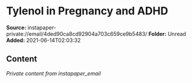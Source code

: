 # Tylenol in Pregnancy and ADHD

**Source:** instapaper-private://email/4ded90ca8cd92904a703c659ce9b5483/
**Folder:** Unread
**Added:** 2021-06-14T02:03:32




## Content
*Private content from instapaper_email*
